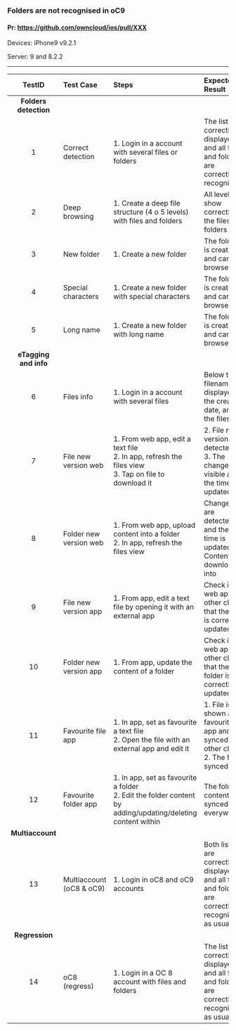 ###  Folders are not recognised in oC9 

#### Pr: https://github.com/owncloud/ios/pull/XXX 

Devices: iPhone9 v9.2.1

Server: 9 and 8.2.2

---

 
| TestID | Test Case | Steps | Expected Result | Result | Related Comment |
| :------: | :------------- | :------------- | :-------------- | :----- | :------ |
|**Folders detection**||||||
| 1 | Correct detection | 1. Login in a account with several files or folders |  The list is correctly displayed, and all files and folders are correctly recognised  | P m9 | |
| 2 | Deep browsing | 1. Create a deep file structure (4 o 5 levels) with files and folders |  All levels show correctly the files and folders  | P m9 | |
| 3 | New folder | 1. Create a new folder |  The folder is created and can be browsed  | P m9| |
| 4 | Special characters | 1. Create a new folder with special characters |  The folder is created and can be browsed  | P m9 | |
| 5 | Long name | 1. Create a new folder with long name |  The folder is created and can be browsed  | P m9| |
|**eTagging and info**||||||
| 6 | Files info | 1. Login in a account with several files |  Below the filename is displayed the creation date, and the filesize  | P m9 | |
| 7 | File new version web| 1. From web app, edit a text file<br>2. In app, refresh the files view<br>3. Tap on file to download it  | 2. File new version is detected <br> 3. The changes are visible and the time is updated| P m9| |
| 8 | Folder new version web| 1. From web app, upload content into a folder<br>2. In app, refresh the files view | Changes are detected, and the time is updated. Content is downloaded into| P m9| |
| 9 | File new version app| 1. From app, edit a text file by opening it with an external app | Check in web app or other clients that the file is correctly updated| | |
| 10 | Folder new version app| 1. From app, update the content of a folder | Check in web app or other clients that the folder is correctly updated| P m9| |
| 11 | Favourite file app| 1. In app, set as favourite a text file<br>2. Open the file with an external app and edit it  | 1. File is shown as favourite in app and synced in other clients <br> 2. The file is synced | | |
| 12 | Favourite folder app| 1. In app, set as favourite a folder<br>2. Edit the folder content by adding/updating/deleting content within  | The folder content is synced everywhere| P m9 | |
|**Multiaccount**||||||
| 13 | Multiaccount (oC8 & oC9) | 1. Login in oC8 and oC9 accounts|  Both lists are correctly displayed, and all files and folders are correctly recognised as usual | P m9 | |
|**Regression**||||||
| 14 | oC8 (regress) | 1. Login in a OC 8 account with files and folders|  The list is correctly displayed, and all files and folders are correctly recognised as usual | P m9 | |